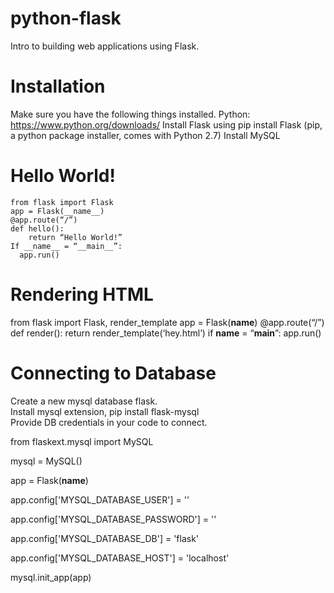 # python-flask

Intro to building web applications using Flask.

# Installation
 
 Make sure you have the following things installed.
    Python: https://www.python.org/downloads/
    Install Flask using pip install Flask (pip, a python package installer, comes with Python 2.7)
    Install MySQL

# Hello World!
    from flask import Flask
    app = Flask(__name__)
    @app.route(“/”)
    def hello():
	    return “Hello World!”
    If __name__ = “__main__”:
      app.run()

# Rendering HTML

  from flask import Flask, render_template
    app = Flask(__name__)
    @app.route(“/”)
    def render():
    return render_template(‘hey.html’)
    if __name__ = “__main__”:
    app.run()
    
# Connecting to Database

  Create a new mysql database flask.                                                                                           
  Install mysql extension, pip install flask-mysql                                                                             
  Provide DB credentials in your code to connect.                                                                             
  
from flaskext.mysql import MySQL                                                                                             
  
mysql = MySQL()                                                                                                             
  
app = Flask(__name__)
  
app.config['MYSQL_DATABASE_USER'] = '<username>'									
 
app.config['MYSQL_DATABASE_PASSWORD'] = '<password>'									
 
app.config['MYSQL_DATABASE_DB'] = 'flask'										
 
app.config['MYSQL_DATABASE_HOST'] = 'localhost'									

mysql.init_app(app)



